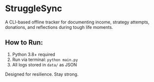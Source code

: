 # StruggleSync

A CLI-based offline tracker for documenting income, strategy attempts, donations, and reflections during tough life moments.

## How to Run:
1. Python 3.8+ required
2. Run via terminal: `python main.py`
3. All logs stored in `data/` as JSON

Designed for resilience. Stay strong.

